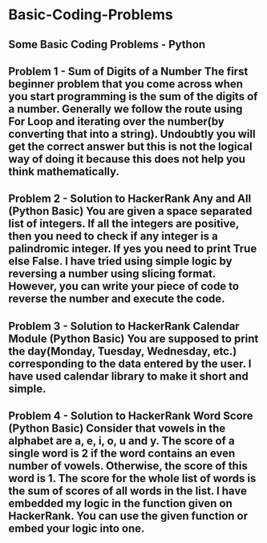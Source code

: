 # Basic-Coding-Problems
Some Basic Coding Problems - Python
-----------------------------------------------------------------------------------------------------------------------------------------------------------------------
Problem 1 - Sum of Digits of a Number
The first beginner problem that you come across when you start programming is the sum of the digits of a number. 
Generally we follow the route using For Loop and iterating over the number(by converting that into a string). Undoubtly you will get the correct answer but this is not the logical way of doing it because this does not help you think mathematically.
-----------------------------------------------------------------------------------------------------------------------------------------------------------------------
Problem 2 - Solution to HackerRank Any and All (Python Basic)
You are given a space separated list of integers. If all the integers are positive, then you need to check if any integer is a palindromic integer. If yes you need to print True else False. I have tried using simple logic by reversing a number using slicing format. However, you can write your piece of code to reverse the number and execute the code. 
-----------------------------------------------------------------------------------------------------------------------------------------------------------------------
Problem 3 - Solution to HackerRank Calendar Module (Python Basic)
You are supposed to print the day(Monday, Tuesday, Wednesday, etc.) corresponding to the data entered by the user. I have used calendar library to make it short and simple.
-----------------------------------------------------------------------------------------------------------------------------------------------------------------------
Problem 4 - Solution to HackerRank Word Score (Python Basic)
Consider that vowels in the alphabet are a, e, i, o, u and y. The score of a single word is 2 if the word contains an even number of vowels. Otherwise, the score of this word is 1. The score for the whole list of words is the sum of scores of all words in the list. I have embedded my logic in the function given on HackerRank. You can use the given function or embed your logic into one.
-----------------------------------------------------------------------------------------------------------------------------------------------------------------------
